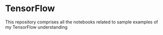 # TensorFlow
This repository comprises all the notebooks related to sample examples of my TensorFlow understanding

